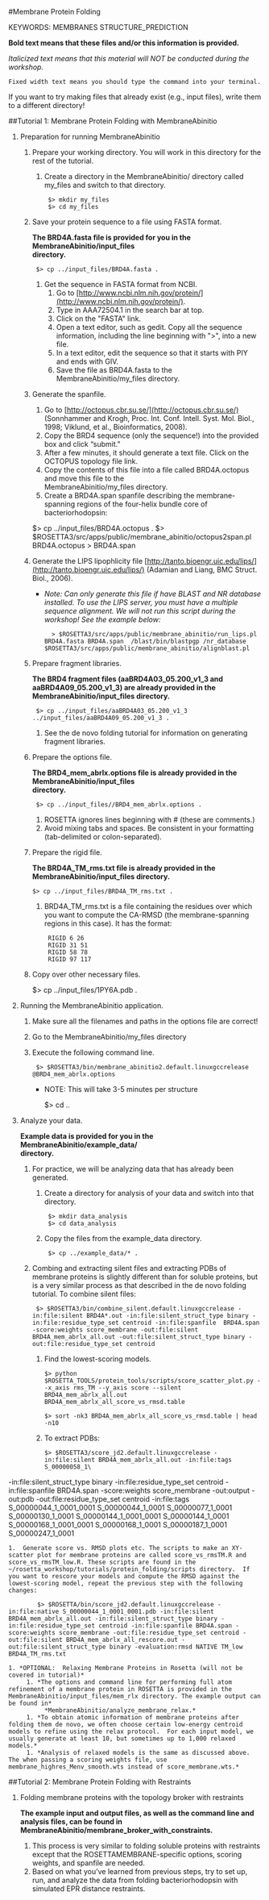 #Membrane Protein Folding

KEYWORDS: MEMBRANES STRUCTURE_PREDICTION

**Bold text means that these files and/or this information is provided.**

*Italicized text means that this material will NOT be conducted during the workshop.*

    Fixed width text means you should type the command into your terminal.

If you want to try making files that already exist (e.g., input files), write them to a different directory!

##Tutorial 1: Membrane Protein Folding with MembraneAbinitio

1. Preparation for running MembraneAbinitio

    1. Prepare your working directory. You will work in this directory for the rest of the tutorial.
        1. Create a directory in the MembraneAbinitio/ directory called my_files and switch to that directory. 
                
                $> mkdir my_files
                $> cd my_files

    1. Save your protein sequence to a file using FASTA format.
    
        **The BRD4A.fasta file is provided for you in the**  
        **MembraneAbinitio/input_files**  
        **directory.**

            $> cp ../input_files/BRD4A.fasta .

        1. Get the sequence in FASTA format from NCBI.
            1. Go to [http://www.ncbi.nlm.nih.gov/protein/](http://www.ncbi.nlm.nih.gov/protein/).
            1. Type in AAA72504.1 in the search bar at top.
            1. Click on the "FASTA" link.
            1. Open a text editor, such as gedit. Copy all the sequence information, including the line beginning with ">", into a new file.
            1. In a text editor, edit the sequence so that it starts with PIY and ends with GIV.
            1. Save the file as BRD4A.fasta to the MembraneAbinitio/my_files directory.

    1. Generate the spanfile.

        1. Go to [http://octopus.cbr.su.se/](http://octopus.cbr.su.se/)  (Sonnhammer and Krogh, Proc. Int. Conf. Intell. Syst. Mol. Biol., 1998; Viklund, et al., Bioinformatics, 2008).
        1. Copy the BRD4 sequence (only the sequence!) into the provided box and click “submit."
        1. After a few minutes, it should generate a text file.  Click on the OCTOPUS topology file link.  
        1. Copy the contents of this file into a file called BRD4A.octopus and move this file to the   
            MembraneAbinitio/my_files directory.
        1. Create a BRD4A.span spanfile describing the membrane-spanning regions of the four-helix bundle core of bacteriorhodopsin:
  
		$> cp ../input_files/BRD4A.octopus . 
		$> $ROSETTA3/src/apps/public/membrane_abinitio/octopus2span.pl BRD4A.octopus > BRD4A.span
 
    1. Generate the LIPS lipophlicity file [http://tanto.bioengr.uic.edu/lips/](http://tanto.bioengr.uic.edu/lips/) (Adamian and Liang, BMC Struct. Biol., 2006).
        - *Note: Can only generate this file if have BLAST and NR database installed.  To use the LIPS server, you must have a multiple sequence alignment.  We will not run this script during the workshop!  See the example below:*

                > $ROSETTA3/src/apps/public/membrane_abinitio/run_lips.pl BRD4A.fasta BRD4A.span  /blast/bin/blastpgp /nr_database $ROSETTA3/src/apps/public/membrane_abinitio/alignblast.pl

    1. Prepare fragment libraries.

        **The BRD4 fragment files (aaBRD4A03_05.200_v1_3 and aaBRD4A09_05.200_v1_3) are already provided in the**  
        **MembraneAbinitio/input_files directory.**
       	    
            $> cp ../input_files/aaBRD4A03_05.200_v1_3 ../input_files/aaBRD4A09_05.200_v1_3 .
 
        1. See the de novo folding tutorial for information on generating fragment libraries.
        
    1. Prepare the options file.
        
        **The BRD4_mem_abrlx.options file is already provided in the**  
        **MembraneAbinitio/input_files**  
        **directory.**

            $> cp ../input_files//BRD4_mem_abrlx.options .
 
        1. ROSETTA ignores lines beginning with # (these are comments.)
        1. Avoid mixing tabs and spaces. Be consistent in your formatting (tab-delimited or colon-separated).
        
    1.  Prepare the rigid file.
    
        **The BRD4A_TM_rms.txt file is already provided in the**  
        **MembraneAbinitio/input_files directory.**  

            $> cp ../input_files/BRD4A_TM_rms.txt .
        
        1. BRD4A_TM_rms.txt is a file containing the residues over which you want to compute the CA-RMSD (the membrane-spanning regions in this case).  It has the format:

                RIGID 6 26
                RIGID 31 51
                RIGID 58 78
                RIGID 97 117

     1. Copy over other necessary files.

         $> cp ../input_files/1PY6A.pdb .               

1. Running the MembraneAbinitio application.

    1. Make sure all the filenames and paths in the options file are correct!
    1. Go to the MembraneAbinitio/my_files directory
    1. Execute the following command line.  

            $> $ROSETTA3/bin/membrane_abinitio2.default.linuxgccrelease @BRD4_mem_abrlx.options

        - NOTE:  This will take 3-5 minutes per structure

            $> cd ..  

1. Analyze your data.

    **Example data is provided for you in the**     
    **MembraneAbinitio/example_data/**  
    **directory.**
    
    1. For practice, we will be analyzing data that has already been generated.
        1. Create a directory for analysis of your data and switch into that directory.

                $> mkdir data_analysis
                $> cd data_analysis

        1. Copy the files from the example_data directory.

                $> cp ../example_data/* .
    
    1. Combing and extracting silent files and extracting PDBs of membrane proteins is slightly different than for soluble proteins, but is a very similar process as that described in the de novo folding tutorial. To combine silent files: 
    
            $> $ROSETTA3/bin/combine_silent.default.linuxgccrelease -in:file:silent BRD4A*.out -in:file:silent_struct_type binary -in:file:residue_type_set centroid -in:file:spanfile  BRD4A.span -score:weights score_membrane -out:file:silent BRD4A_mem_abrlx_all.out -out:file:silent_struct_type binary -out:file:residue_type_set centroid
        
        1.  Find the lowest-scoring models.
    
                $> python $ROSETTA_TOOLS/protein_tools/scripts/score_scatter_plot.py --x_axis rms_TM --y_axis score --silent BRD4A_mem_abrlx_all.out BRD4A_mem_abrlx_all_score_vs_rmsd.table

                $> sort -nk3 BRD4A_mem_abrlx_all_score_vs_rmsd.table | head -n10
                
        1.  To extract PDBs:  
    
                $> $ROSETTA3/score_jd2.default.linuxgccrelease -in:file:silent BRD4A_mem_abrlx_all.out -in:file:tags S_00000058_1\
 -in:file:silent_struct_type binary -in:file:residue_type_set centroid -in:file:spanfile BRD4A.span -score:weights score_membrane -out:output -out:pdb -out:file:residue_type_set centroid -in:file:tags S_00000044_1_0001_0001 S_00000044_1_0001 S_00000077_1_0001 S_00000130_1_0001 S_00000144_1_0001_0001 S_00000144_1_0001 S_00000168_1_0001_0001 S_00000168_1_0001 S_00000187_1_0001 S_00000247_1_0001
    
    1.  Generate score vs. RMSD plots etc. The scripts to make an XY-scatter plot for membrane proteins are called score_vs_rmsTM.R and score_vs_rmsTM_low.R. These scripts are found in the ~/rosetta_workshop/tutorials/protein_folding/scripts directory.  If you want to rescore your models and compute the RMSD against the lowest-scoring model, repeat the previous step with the following changes: 
                                
            $> $ROSETTA/bin/score_jd2.default.linuxgccrelease -in:file:native S_00000044_1_0001_0001.pdb -in:file:silent BRD4A_mem_abrlx_all.out -in:file:silent_struct_type binary -in:file:residue_type_set centroid -in:file:spanfile BRD4A.span -score:weights score_membrane -out:file:residue_type_set centroid -out:file:silent BRD4A_mem_abrlx_all_rescore.out -out:file:silent_struct_type binary -evaluation:rmsd NATIVE TM_low BRD4A_TM_rms.txt

    1. *OPTIONAL:  Relaxing Membrane Proteins in Rosetta (will not be covered in tutorial)*
         1. *The options and command line for performing full atom refinement of a membrane protein in ROSETTA is provided in the MembraneAbinitio/input_files/mem_rlx directory. The example output can be found in*  
              *MembraneAbinitio/analyze_membrane_relax.*  
         1. *To obtain atomic information of membrane proteins after folding them de novo, we often choose certain low-energy centroid models to refine using the relax protocol.  For each input model, we usually generate at least 10, but sometimes up to 1,000 relaxed models.*
         1. *Analysis of relaxed models is the same as discussed above.  The when passing a scoring weights file, use membrane_highres_Menv_smooth.wts instead of score_membrane.wts.*

##Tutorial 2: Membrane Protein Folding with Restraints
            
1. Folding membrane proteins with the topology broker with restraints

    **The example input and output files, as well as the command line and analysis files, can be found in**  
    **MembraneAbinitio/membrane_broker_with_constraints.**
    
    1. This process is very similar to folding soluble proteins with restraints except that the ROSETTAMEMBRANE-specific options, scoring weights, and spanfile are needed.
    1. Based on what you’ve learned from previous steps, try to set up, run, and analyze the data from folding bacteriorhodopsin with simulated EPR distance restraints.

